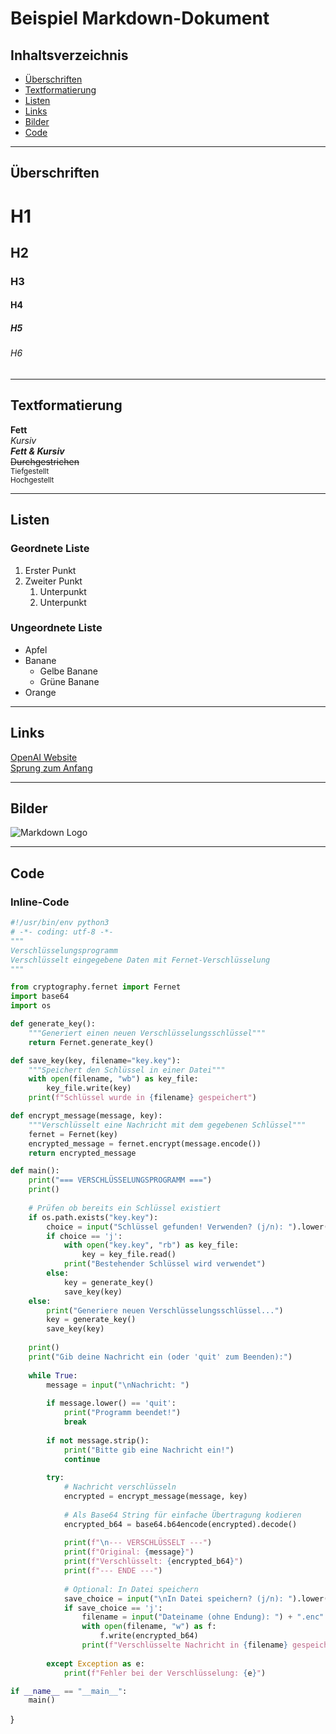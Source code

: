 # Beispiel Markdown-Dokument

## Inhaltsverzeichnis

- [Überschriften](#überschriften)
- [Textformatierung](#textformatierung)
- [Listen](#listen)
- [Links](#links)
- [Bilder](#bilder)
- [Code](#code)

---

## Überschriften

# H1
## H2
### H3
#### H4
##### H5
###### H6

---

## Textformatierung

**Fett**  
*Kursiv*  
***Fett & Kursiv***  
~~Durchgestrichen~~  
<sub>Tiefgestellt</sub>  
<sup>Hochgestellt</sup>

---

## Listen

### Geordnete Liste

1. Erster Punkt  
2. Zweiter Punkt  
   1. Unterpunkt  
   2. Unterpunkt

### Ungeordnete Liste

- Apfel  
- Banane  
  - Gelbe Banane  
  - Grüne Banane  
- Orange

---

## Links

[OpenAI Website](https://www.openai.com)  
[Sprung zum Anfang](#beispiel-markdown-dokument)

---

## Bilder

![Markdown Logo](https://markdown-here.com/img/icon256.png)

---

## Code

### Inline-Code
```encrypt.py
#!/usr/bin/env python3
# -*- coding: utf-8 -*-
"""
Verschlüsselungsprogramm
Verschlüsselt eingegebene Daten mit Fernet-Verschlüsselung
"""

from cryptography.fernet import Fernet
import base64
import os

def generate_key():
    """Generiert einen neuen Verschlüsselungsschlüssel"""
    return Fernet.generate_key()

def save_key(key, filename="key.key"):
    """Speichert den Schlüssel in einer Datei"""
    with open(filename, "wb") as key_file:
        key_file.write(key)
    print(f"Schlüssel wurde in {filename} gespeichert")

def encrypt_message(message, key):
    """Verschlüsselt eine Nachricht mit dem gegebenen Schlüssel"""
    fernet = Fernet(key)
    encrypted_message = fernet.encrypt(message.encode())
    return encrypted_message

def main():
    print("=== VERSCHLÜSSELUNGSPROGRAMM ===")
    print()
    
    # Prüfen ob bereits ein Schlüssel existiert
    if os.path.exists("key.key"):
        choice = input("Schlüssel gefunden! Verwenden? (j/n): ").lower()
        if choice == 'j':
            with open("key.key", "rb") as key_file:
                key = key_file.read()
            print("Bestehender Schlüssel wird verwendet")
        else:
            key = generate_key()
            save_key(key)
    else:
        print("Generiere neuen Verschlüsselungsschlüssel...")
        key = generate_key()
        save_key(key)
    
    print()
    print("Gib deine Nachricht ein (oder 'quit' zum Beenden):")
    
    while True:
        message = input("\nNachricht: ")
        
        if message.lower() == 'quit':
            print("Programm beendet!")
            break
        
        if not message.strip():
            print("Bitte gib eine Nachricht ein!")
            continue
        
        try:
            # Nachricht verschlüsseln
            encrypted = encrypt_message(message, key)
            
            # Als Base64 String für einfache Übertragung kodieren
            encrypted_b64 = base64.b64encode(encrypted).decode()
            
            print(f"\n--- VERSCHLÜSSELT ---")
            print(f"Original: {message}")
            print(f"Verschlüsselt: {encrypted_b64}")
            print(f"--- ENDE ---")
            
            # Optional: In Datei speichern
            save_choice = input("\nIn Datei speichern? (j/n): ").lower()
            if save_choice == 'j':
                filename = input("Dateiname (ohne Endung): ") + ".enc"
                with open(filename, "w") as f:
                    f.write(encrypted_b64)
                print(f"Verschlüsselte Nachricht in {filename} gespeichert")
        
        except Exception as e:
            print(f"Fehler bei der Verschlüsselung: {e}")

if __name__ == "__main__":
    main()
```

}
